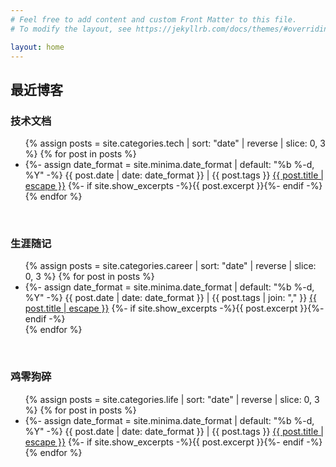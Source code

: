 ```yaml
---
# Feel free to add content and custom Front Matter to this file.
# To modify the layout, see https://jekyllrb.com/docs/themes/#overriding-theme-defaults

layout: home
---
```


<h2 class="page-heading"> 最近博客 </h2>
<h3 class="post-list-heading">  技术文档 </h3>
  <ul class="post-list">
    {% assign posts = site.categories.tech | sort: "date" | reverse | slice: 0, 3 %}
    {% for post in posts %}
        <li>
        	{%- assign date_format = site.minima.date_format | default: "%b %-d, %Y" -%}
        	<span class="post-meta">{{ post.date | date: date_format }} | {{ post.tags }}</span>
        	<a class="post-link" href="{{ post.url | relative_url }}">{{ post.title | escape }}</a>
        	{%- if site.show_excerpts -%}{{ post.excerpt }}{%- endif -%}
        </li>
    {% endfor %}
  </ul>

<br/>


<h3 class="post-list-heading">  生涯随记  </h3>
  <ul class="post-list">
    {% assign posts = site.categories.career | sort: "date" | reverse | slice: 0, 3 %}
    {% for post in posts %}
        <li>
            {%- assign date_format = site.minima.date_format | default: "%b %-d, %Y" -%}
            <span class="post-meta">{{ post.date | date: date_format }} | {{ post.tags | join: "," }}</span>
            <a class="post-link" href="{{ post.url | relative_url }}">{{ post.title | escape }}</a>
            {%- if site.show_excerpts -%}{{ post.excerpt }}{%- endif -%}
        </li>
    {% endfor %}
  </ul>
<br/>



<h3 class="post-list-heading">  鸡零狗碎  </h3>
  <ul class="post-list">
    {% assign posts = site.categories.life | sort: "date" | reverse | slice: 0, 3 %}
    {% for post in posts %}
        <li>
            {%- assign date_format = site.minima.date_format | default: "%b %-d, %Y" -%}
            <span class="post-meta">{{ post.date | date: date_format }} | {{ post.tags }}</span>
            <a class="post-link" href="{{ post.url | relative_url }}">{{ post.title | escape }}</a>
            {%- if site.show_excerpts -%}{{ post.excerpt }}{%- endif -%}
        </li>
    {% endfor %}
  </ul>

<br/>

